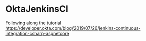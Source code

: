 # OktaJenkinsCI
Following along the tutorial https://developer.okta.com/blog/2019/07/26/jenkins-continuous-integration-csharp-aspnetcore
